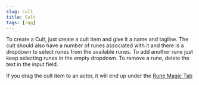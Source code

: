 ```yaml
---
slug: cult
title: Cult
tags: [rqg]
---
```


To create a Cult, just create a cult item and give it a name and tagline. The cult should also have
a number of runes associated with it and there is a dropdown to select runes from the available
runes. To add another rune just keep selecting runes in the empty dropdown. To remove a rune, delete
the text in the input field.

If you drag the cult item to an actor, it will end up under the
[Rune Magic Tab](/docs/rqg-system/character-sheet/rune-magic)

